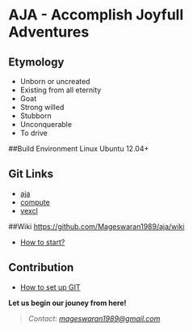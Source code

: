 # AJA - Accomplish Joyfull Adventures
## Etymology
- Unborn or uncreated
- Existing from all eternity
- Goat
- Strong willed 
- Stubborn
- Unconquerable
- To drive

##Build Environment
Linux Ubuntu 12.04+

## Git Links
- [aja](https://github.com/Mageswaran1989/aja)
- [compute](https://github.com/kylelutz/compute)
- [vexcl](https://github.com/ddemidov/vexcl)

##Wiki
https://github.com/Mageswaran1989/aja/wiki
- [How to start?](https://github.com/Mageswaran1989/aja/wiki/How-to-start%3F)
	
## Contribution
- [How to set up GIT](https://github.com/Mageswaran1989/aja/wiki/Setting-up-the-GIT)

**Let us begin our jouney from here!**
> *Contact: mageswaran1989@gmail.com*

